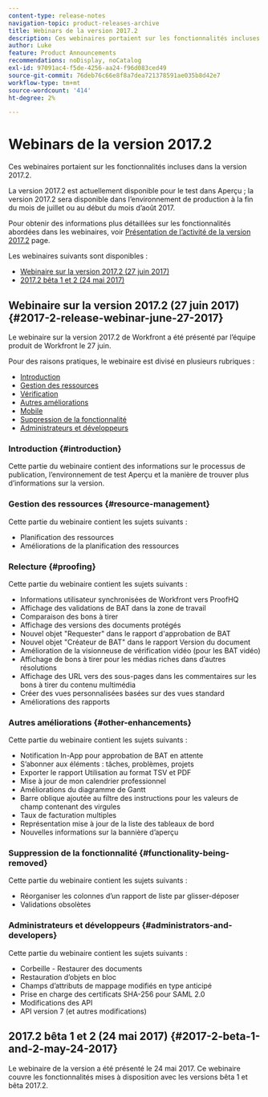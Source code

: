 ```yaml
---
content-type: release-notes
navigation-topic: product-releases-archive
title: Webinars de la version 2017.2
description: Ces webinaires portaient sur les fonctionnalités incluses dans la version 2017.2.
author: Luke
feature: Product Announcements
recommendations: noDisplay, noCatalog
exl-id: 97091ac4-f5de-4256-aa24-f96d083ced49
source-git-commit: 76deb76c66e8f8a7dea721378591ae035b8d42e7
workflow-type: tm+mt
source-wordcount: '414'
ht-degree: 2%

---
```


# Webinars de la version 2017.2

Ces webinaires portaient sur les fonctionnalités incluses dans la version 2017.2. 

La version 2017.2 est actuellement disponible pour le test dans Aperçu ; la version 2017.2 sera disponible dans l’environnement de production à la fin du mois de juillet ou au début du mois d’août 2017.

Pour obtenir des informations plus détaillées sur les fonctionnalités abordées dans les webinaires, voir [Présentation de l’activité de la version 2017.2](../../../../product-announcements/product-releases/quarterly-release-archive/2017.2-release-activity/2017.2-release-activity-overview.md) page.

Les webinaires suivants sont disponibles :

* [Webinaire sur la version 2017.2 (27 juin 2017)](#2017-2-release-webinar-june-27-2017)
* [2017.2 bêta 1 et 2 (24 mai 2017)](#2017-2-beta-1-and-2-may-24-2017)

## Webinaire sur la version 2017.2 (27 juin 2017) {#2017-2-release-webinar-june-27-2017}

Le webinaire sur la version 2017.2 de Workfront a été présenté par l’équipe produit de Workfront le 27 juin.  

Pour des raisons pratiques, le webinaire est divisé en plusieurs rubriques :

* [Introduction](#introduction)
* [Gestion des ressources](#resource-management)
* [Vérification](#proofing)
* [Autres améliorations](#other-enhancements)
* [Mobile](#mobile)
* [Suppression de la fonctionnalité](#functionality-being-removed)
* [Administrateurs et développeurs](#administrators-and-developers)

### Introduction {#introduction}

Cette partie du webinaire contient des informations sur le processus de publication, l’environnement de test Aperçu et la manière de trouver plus d’informations sur la version.

### Gestion des ressources {#resource-management}

Cette partie du webinaire contient les sujets suivants :

* Planification des ressources
* Améliorations de la planification des ressources

### Relecture {#proofing}

Cette partie du webinaire contient les sujets suivants :

* Informations utilisateur synchronisées de Workfront vers ProofHQ
* Affichage des validations de BAT dans la zone de travail
* Comparaison des bons à tirer
* Affichage des versions des documents protégés
* Nouvel objet &quot;Requester&quot; dans le rapport d&#39;approbation de BAT
* Nouvel objet &quot;Créateur de BAT&quot; dans le rapport Version du document
* Amélioration de la visionneuse de vérification vidéo (pour les BAT vidéo)
* Affichage de bons à tirer pour les médias riches dans d’autres résolutions
* Affichage des URL vers des sous-pages dans les commentaires sur les bons à tirer du contenu multimédia
* Créer des vues personnalisées basées sur des vues standard
* Améliorations des rapports

### Autres améliorations {#other-enhancements}

Cette partie du webinaire contient les sujets suivants :

* Notification In-App pour approbation de BAT en attente
* S’abonner aux éléments : tâches, problèmes, projets
* Exporter le rapport Utilisation au format TSV et PDF
* Mise à jour de mon calendrier professionnel
* Améliorations du diagramme de Gantt
* Barre oblique ajoutée au filtre des instructions pour les valeurs de champ contenant des virgules
* Taux de facturation multiples
* Représentation mise à jour de la liste des tableaux de bord
* Nouvelles informations sur la bannière d’aperçu

### Suppression de la fonctionnalité {#functionality-being-removed}

Cette partie du webinaire contient les sujets suivants :

* Réorganiser les colonnes d’un rapport de liste par glisser-déposer
* Validations obsolètes

### Administrateurs et développeurs {#administrators-and-developers}

Cette partie du webinaire contient les sujets suivants :

* Corbeille - Restaurer des documents
* Restauration d’objets en bloc
* Champs d’attributs de mappage modifiés en type anticipé
* Prise en charge des certificats SHA-256 pour SAML 2.0
* Modifications des API
* API version 7 (et autres modifications)

## 2017.2 bêta 1 et 2 (24 mai 2017) {#2017-2-beta-1-and-2-may-24-2017}

Le webinaire de la version a été présenté le 24 mai 2017. Ce webinaire couvre les fonctionnalités mises à disposition avec les versions bêta 1 et bêta 2017.2.
